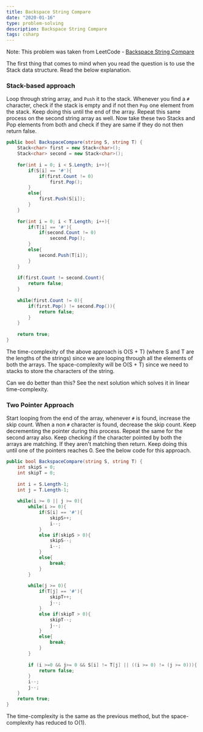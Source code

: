 ```yaml
---
title: Backspace String Compare
date: "2020-01-16"
type: problem-solving
description: Backspace String Compare
tags: csharp
---
```


Note: This problem was taken from LeetCode - [Backspace String Compare](https://leetcode.com/problems/backspace-string-compare/)

The first thing that comes to mind when you read the question is to use the Stack data structure. Read the below explanation.

### Stack-based approach

Loop through string array, and `Push` it to the stack. Whenever you find a `#` character, check if the stack is empty and if not then `Pop` one element from the stack. Keep doing this until the end of the array. Repeat this same process on the second string array as well. Now take these two Stacks and Pop elements from both and check if they are same if they do not then return false.

```csharp
public bool BackspaceCompare(string S, string T) {
    Stack<char> first = new Stack<char>();
    Stack<char> second = new Stack<char>();
    
    for(int i = 0; i < S.Length; i++){
        if(S[i] == '#'){
            if(first.Count != 0)
                first.Pop();
        }
        else{
            first.Push(S[i]);
        }
    }
    
    for(int i = 0; i < T.Length; i++){
        if(T[i] == '#'){
            if(second.Count != 0)
                second.Pop();
        }
        else{
            second.Push(T[i]);
        }
    }
    
    if(first.Count != second.Count){
        return false;
    }
    
    while(first.Count != 0){
        if(first.Pop() != second.Pop()){
            return false;
        }
    }
    
    return true;
}
```

The time-complexity of the above approach is O(S + T) (where S and T are the lengths of the strings) since we are looping through all the elements of both the arrays. The space-complexity will be O(S + T) since we need to stacks to store the characters of the string.

Can we do better than this? See the next solution which solves it in linear time-complexity.

### Two Pointer Approach

Start looping from the end of the array, whenever `#` is found, increase the skip count. When a non `#` character is found, decrease the skip count. Keep decrementing the pointer during this process. Repeat the same for the second array also. Keep checking if the character pointed by both the arrays are matching. If they aren't matching then return. Keep doing this until one of the pointers reaches 0. See the below code for this approach. 

```csharp
public bool BackspaceCompare(string S, string T) {
    int skipS = 0;
    int skipT = 0;
    
    int i = S.Length-1;
    int j = T.Length-1;
    
    while(i >= 0 || j >= 0){
        while(i >= 0){
            if(S[i] == '#'){
                skipS++;
                i--;
            }
            else if(skipS > 0){
                skipS--;
                i--;
            }
            else{
                break;
            }
        }
        
        while(j >= 0){
            if(T[j] == '#'){
                skipT++;
                j--;
            }
            else if(skipT > 0){
                skipT--;
                j--;
            }
            else{
                break;
            }
        }
        
        if (i >=0 && j>= 0 && S[i] != T[j] || ((i >= 0) != (j >= 0))){
            return false;
        }
        i--;
        j--;
    }
    return true;
}
```

The time-complexity is the same as the previous method, but the space-complexity has reduced to O(1).
